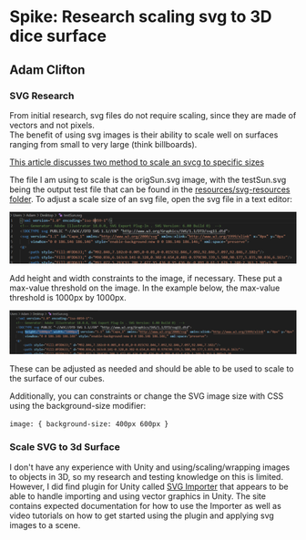 # Spike: Research scaling svg to 3D dice surface

## Adam Clifton

### SVG Research

From initial research, svg files do not require scaling, since they are made of vectors and not pixels.  
The benefit of using svg images is their ability to scale well on surfaces ranging from small to very large (think billboards).

[This article discusses two method to scale an svcg to specific sizes](https://medium.com/@ayumitabinote/how-to-resize-a-svg-image-7829bac8948c)

The file I am using to scale is the origSun.svg image, with the testSun.svg being the output test file that can be found in the [resources/svg-resources folder](resources/svg-resources/). To adjust a scale size of an svg file, open the svg file in a text editor:

![svg-img1](resources/svg-resources/svg-img1.PNG)

Add height and width constraints to the image, if necessary. These put a max-value threshold on the image. In the example below, the max-value threshold is 1000px by 1000px.

![svg-img2](resources/svg-resources/svg-img2.PNG)

These can be adjusted as needed and should be able to be used to scale to the surface of our cubes.

Additionally, you can constraints or change the SVG image size with CSS using the background-size modifier:

`image: { background-size: 400px 600px }`

### Scale SVG to 3d Surface

I don't have any experience with Unity and using/scaling/wrapping images to objects in 3D, so my research and testing knowledge on this is limited.
However, I did find plugin for Unity called [SVG Importer](http://svgimporter.com/) that appears to be able to handle importing and using vector graphics
in Unity. The site contains expected documentation for how to use the Importer as well as video tutorials on how to get started using the plugin and
applying svg images to a scene.
